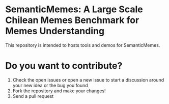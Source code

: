 # SemanticMemes: A Large Scale Chilean Memes Benchmark for Memes Understanding
This repository is intended to hosts tools and demos for SemanticMemes.

# Do you want to contribute?

1. Check the open issues or open a new issue to start a discussion around your new idea or the bug you found
2. Fork the repository and make your changes!
3. Send a pull request
